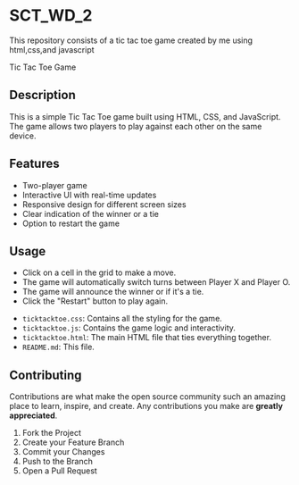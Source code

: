 # SCT_WD_2

This repository consists of a tic tac toe game created by me using html,css,and javascript

<!DOCTYPE html>
<html lang="en">
<head>
    <meta charset="UTF-8">
    <meta name="viewport" content="width=device-width, initial-scale=1.0">
    </head>
<body>
  Tic Tac Toe Game

  <h2>Description</h2>
    <p>This is a simple Tic Tac Toe game built using HTML, CSS, and JavaScript. The game allows two players to play against each other on the same device.</p>
   <h2>Features</h2>
    <ul>
        <li>Two-player game</li>
        <li>Interactive UI with real-time updates</li>
        <li>Responsive design for different screen sizes</li>
        <li>Clear indication of the winner or a tie</li>
        <li>Option to restart the game</li>
    </ul>

  <h2>Usage</h2>
    <ul>
        <li>Click on a cell in the grid to make a move.</li>
        <li>The game will automatically switch turns between Player X and Player O.</li>
        <li>The game will announce the winner or if it's a tie.</li>
        <li>Click the "Restart" button to play again.</li>
    </ul>

   <ul>
        <li><code>ticktacktoe.css</code>: Contains all the styling for the game.</li>
        <li><code>ticktacktoe.js</code>: Contains the game logic and interactivity.</li>
        <li><code>ticktacktoe.html</code>: The main HTML file that ties everything together.</li>
        <li><code>README.md</code>: This file.</li>
    </ul>

   <h2>Contributing</h2>
    <p>Contributions are what make the open source community such an amazing place to learn, inspire, and create. Any contributions you make are <strong>greatly appreciated</strong>.</p>
    <ol>
        <li>Fork the Project</li>
        <li>Create your Feature Branch </li>
        <li>Commit your Changes </li>
        <li>Push to the Branch </li>
        <li>Open a Pull Request</li>
    </ol>
</body>
</html>


